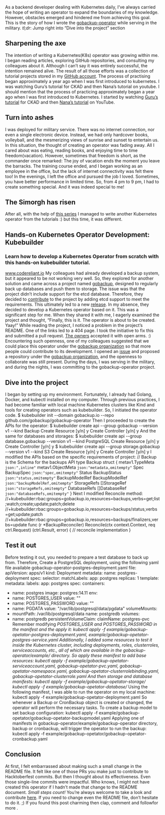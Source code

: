 As a backend developer dealing with Kubernetes daily, I’ve always carried the hope of writing an operator to expand the boundaries of my knowledge. However, obstacles emerged and hindered me from achieving this goal.
This is the story of how I wrote the
[gobackup-operator](https://github.com/gobackup/gobackup-operator) while serving in the military. *tl;dr*: Jump right into “Dive into the project” section
## Sharpening the axe
The intention of writing a Kubernetes(K8s) operator was growing within me. I began reading articles, exploring GitHub repositories, and consulting my colleagues about it. Although I can’t say it was entirely successful, the intention remained alive.
The result of all those efforts was a collection of tutorial projects stored in my
[GitHub account](https://github.com/payamQorbanpour).
The process of practising began approximately a year ago when I was first introduced to kubernetes. I was watching Guru’s tutorial for CKAD and then Nana’s tutorial on youtube.
I should mention that the process of practicing approximately began a year ago when I was first introduced to Kubernetes. I started by watching
[Guru’s tutorial](https://www.pluralsight.com/cloud-guru/courses/certified-kubernetes-application-developer-ckad) for CKAD and then [Nana’s tutorial](https://www.youtube.com/watch?v=X48VuDVv0do&ab_channel=TechWorldwithNana) on YouTube.
## Turn into ashes
I was deployed for military service.
There was no internet connection, nor even a single electronic device. Instead, we had only hardcover books, volleyball, and the mesmerizing views of sunrise and sunset to entertain us.
In this situation, the thought of creating an operator was fading away. All I cared about was eating, reading books, and enjoying time to time freedom(vacation). However, sometimes that freedom is short, as the commander once remarked:
The joy of vacation ends the moment you leave the barracks.
The training course ended, and I began working as an employee in the office, but the lack of internet connectivity was felt there too! In the evenings, I left the office and pursued the job I loved. Sometimes, you have better performance in limited time. So, from 4 pm to 9 pm, I had to create something special. And it was indeed special to me!
## The Simorgh has risen
After all, with the help of
[this series](https://www.codereliant.io/build-kubernetes-operator-kubebuilder/) I managed to write another Kubernetes operator from the tutorials :) but this time, it was different.
## Hands-on Kubernetes Operator Development: Kubebuilder
### Learn how to develop a Kubernetes Operator from scratch with this hands-on kubebuilder tutorial.
www.codereliant.io
My colleagues had already developed a backup system, but it appeared to be not working very well. So, they explored for another solution and came across a project named
[gobackup](https://gobackup.github.io/), designed to regularly back up databases and push them to storage. The issue was that the project didn’t include support for the etcd database. Therefore, they decided to [contribute](https://github.com/gobackup/gobackup/pull/225) to the project by adding etcd support to meet the requirements. This ultimately led to a new [release](https://github.com/gobackup/gobackup/releases/tag/v2.10.0).
In my absence, they decided to develop a Kubernetes operator based on it. This was a significant step for me. When they shared it with me, I eagerly examined the project and thought, “Finally, this is it. The operator is about to be created. Yaay!”
While reading the project, I noticed a problem in the project’s README. One of the links led to a 404 page. I took the initiative to fix this and submitted a pull request.
[The owners](https://github.com/huacnlee) accepted it with open arms. :)
Encountering such openness, one of my colleagues suggested that we could place this operator under the
[gobackup organization](https://github.com/gobackup) so that more people could contribute to its development.
I opened an
[issue](https://github.com/gobackup/gobackup/issues/231) and proposed a repository under the [gobackup organization](https://github.com/gobackup), and the openness to collaborate was still present.
During the days, I was serving in the military, and during the nights, I was committing to the gobackup-operator project.
## Dive into the project
I began by setting up my environment.
Fortunately, I already had
Golang,
Docker, and
kubectl installed on my computer. Through previous practices, I had become familiar with local machine Kubernetes clusters like
Kind and tools for creating operators such as
kubebuilder.
So, I initiated the operator code.
$ kubebuilder init --domain gobackup.io --repo github.com/gobackup/gobackup-operator
Then I proceeded to create the APIs for the operator:
$ kubebuilder create api --group gobackup --version v1 --kind Backup
Create Resource [y/n]
y
Create Controller [y/n]
y
And the same for databases and storages:
$ kubebuilder create api --group database.gobackup --version v1 --kind PostgreSQL
Create Resource [y/n]
y
Create Controller [y/n]
y
$ kubebuilder create api --group storage.gobackup --version v1 --kind S3
Create Resource [y/n]
y
Create Controller [y/n]
y
I modified the APIs based on the specific requirements of project:
// Backup is the Schema for the backups API
type Backup struct {
metav1.TypeMeta `json:",inline"`
metav1.ObjectMeta `json:"metadata,omitempty"`
Spec BackupSpec `json:"spec,omitempty"`
Status BackupStatus `json:"status,omitempty"`
BackupModelRef BackupModelRef `json:"backupModelRef,omitempty"`
StorageRefs []StorageRef `json:"storageRefs,omitempty"`
DatabaseRefs []DatabaseRef `json:"databaseRefs,omitempty"`
}
Next I modified
Reconcile method:
//+kubebuilder:rbac:groups=gobackup.io,resources=backups,verbs=get;list;watch;create;update;patch;delete
//+kubebuilder:rbac:groups=gobackup.io,resources=backups/status,verbs=get;update;patch
//+kubebuilder:rbac:groups=gobackup.io,resources=backups/finalizers,verbs=update
func (r *BackupReconciler) Reconcile(ctx context.Context, req ctrl.Request) (ctrl.Result, error) {
// reconcile implementation
}
## Test it out
Before testing it out, you needed to prepare a test database to back up from. Therefore, Create a PostgreSQL deployment, using the following yaml file available
gobackup-operator-postgres-deployment.yaml file:
apiVersion: apps/v1
kind: Deployment
metadata:
name: postgres-deployment
spec:
selector:
matchLabels:
app: postgres
replicas: 1
template:
metadata:
labels:
app: postgres
spec:
containers:
- name: postgres
image: postgres:14.11
env:
- name: POSTGRES_USER
value: ""
- name: POSTGRES_PASSWORD
value: ""
- name: PGDATA
value: "/var/lib/postgresql/data/pgdata"
volumeMounts:
- mountPath: /var/lib/postgresql/data
name: postgredb
volumes:
- name: postgredb
persistentVolumeClaim:
claimName: postgres-pvc
Remember modifying
*POSTGRES_USER *and *POSTGRES_PASSWORD* in the manifest and the apply it:
kubectl apply -f example/gobackup-opetator-postgres-deployment.yaml,
example/gobackup-opetator-postgres-service.yaml
Additionally, I added some resources to test it inside the Kubernetes cluster, including deployments, roles, clusterroles, serviceaccounts, etc., all of which are available in the
gobackup-operator/example/ directory.
So apply these manifest to add base resources:
kubectl apply -f example/gobackup-opetator-serviceaccount.yaml,
gobackup-opetator-pvc.yaml,
gobackup-opetator-namespace.yaml,
gobackup-opetator-clusterrolebinding.yaml,
gobackup-opetator-clusterrole.yaml
And then storage and database manifests:
kubectl apply -f example/gobackup-opetator-storage/*
kubectl apply -f example/gobackup-opetator-database/*
Using the following manifest, I was able to run the operator on my local machine:
kubectl apply -f example/gobackup-opetator-deployment.yaml
So whenever a Backup or CronBackup object is created or changed, the operator will perform the necessary tasks.
To create a backup model to set backup configuration:
kubectl apply -f example/gobackup-opetator/gobackup-opetator-backupmodel.yaml
Applying one of manifests in
gobackup-operator/example/gobackup-operator directory, backup or cronbackup, will trigger the operator to run the backup:
kubectl apply -f example/gobackup-opetator/gobackup-opetator-cronbackup.yaml
## Conclusion
At first, I felt embarrassed about making such a small change in the README file. It felt like one of those PRs you make just to contribute to Hacktoberfest commits.
But then I thought about its effectiveness. Even those single-line commits were impactful. Who knows, I might not have created this operator if I hadn’t made that change to the README document.
*Small steps count!*
You’re always welcome to take a look and contribute
[here](https://github.com/gobackup/gobackup-operator). If you need to change even the README file, don’t hesitate to do it. ;)
If you found this post charming then
clap, comment and followfor more .